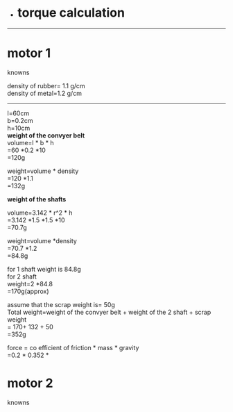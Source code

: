 *  # torque calculation
***
# motor 1

knowns
                                                                                                                                                         

density of rubber= 1.1 g/cm                                                                                                                                    
density of metal=1.2  g/cm 
***
l=60cm                                                                                                                                                         
b=0.2cm                                                                                                                                                         
h=10cm                                                                                                                                                         
**weight of the convyer belt**                                                                                                                                                         
volume=l * b * h                                                                                                                                                            
      =60  *0.2 *10                                                                                                                                                         
      =120g                                                                                                                                                          
                                                                                                                                                        
weight=volume * density                                                                                                                                                         
=120 *1.1                                                                                                                                                         
=132g                                                                                                                                                         
                                                                                                                                                          
**weight of the shafts**                                                                                                                                                             
                                                                                                                                                     
volume=3.142 * r^2 * h                                                                                                                                                         
=3.142 *1.5 *1.5 *10                                                                                                                                                         
=70.7g                                                                                                                                                         
                                                                                                                                                          
weight=volume *density                                                                                                                                                          
      =70.7 *1.2                                                                                                                                                         
      =84.8g                                                                                                                                                            
                                                                                                                                                          
for 1 shaft weight is 84.8g                                                                                                                                                         
for 2 shaft                                                                                                                                                          
weight=2 *84.8                                                                                                                                                         
      =170g(approx)                                                                                                                                                                                                                                                                                                                
                                                                                                                                                                                                                                                                                                                                                                                                                                                                                                                                                                                                                                          
  assume that the scrap weight is= 50g                                                                                                                                                                                                                                                                                                                
Total weight=weight of the convyer belt + weight of the 2 shaft + scrap weight                                                                                                                                                                                                                                                                                                                                                                                                                                                    
= 170+ 132 + 50                                                                                                                                                       
=352g                                                                                                                                                       
                                                                                                                                                       
force = co efficient of friction * mass * gravity                                                                                                                                                       
=0.2 * 0.352 *                                                                                                                                                   


# motor 2

knowns
                                                                                                                                                         
                                                                                                                                    




                                                                                                                                                                                                                                                                                                                                                                                                                                                                   